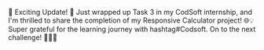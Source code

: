 🎉 Exciting Update! 🚀 Just wrapped up Task 3 in my CodSoft internship, and I'm thrilled to share the completion of my Responsive Calculator project! 🌐💡 Super grateful for the learning journey with hashtag#Codsoft. On to the next challenge! 🚀👩‍💻
